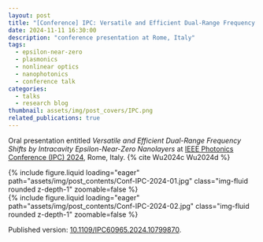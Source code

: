 ```yaml
---
layout: post
title: "[Conference] IPC: Versatile and Efficient Dual-Range Frequency Shifts by Intracavity Epsilon-Near-Zero Nanolayers"
date: 2024-11-11 16:30:00
description: "conference presentation at Rome, Italy"
tags:
  - epsilon-near-zero
  - plasmonics
  - nonlinear optics
  - nanophotonics
  - conference talk
categories:
  - talks
  - research blog
thumbnail: assets/img/post_covers/IPC.png
related_publications: true
---
```


Oral presentation entitled _Versatile and Efficient Dual-Range Frequency Shifts by Intracavity Epsilon-Near-Zero Nanolayers_ at [IEEE Photonics Conference (IPC) 2024](https://ieee-ipc.org/), Rome, Italy. {% cite Wu2024c Wu2024d %}

<div class="row mt-3">
    <div class="col-6 mt-3 mt-md-0">
        {% include figure.liquid loading="eager" path="assets/img/post_contents/Conf-IPC-2024-01.jpg" class="img-fluid rounded z-depth-1" zoomable=false %}
    </div>
    <div class="col-6 mt-3 mt-md-0">
        {% include figure.liquid loading="eager" path="assets/img/post_contents/Conf-IPC-2024-02.jpg" class="img-fluid rounded z-depth-1" zoomable=false %}
    </div>
</div>

Published version: [10.1109/IPC60965.2024.10799870](https://doi.org/10.1109/IPC60965.2024.10799870).
